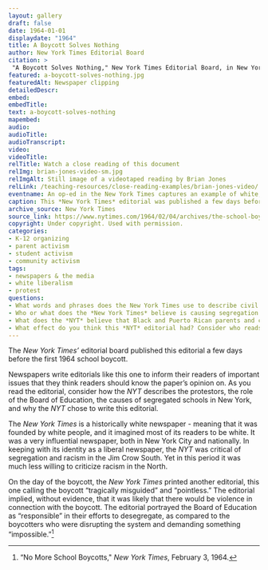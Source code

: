 ```yaml
--- 
layout: gallery
draft: false
date: 1964-01-01
displaydate: "1964"
title: A Boycott Solves Nothing
author: New York Times Editorial Board
citation: >
 "A Boycott Solves Nothing," New York Times Editorial Board, in New York City Civil Rights History Project, Accessed: [Month Day, Year], https://nyccivilrightshistory.org/gallery/a-boycott-solves-nothing.
featured: a-boycott-solves-nothing.jpg
featuredAlt: Newspaper clipping
detailedDescr: 
embed: 
embedTitle: 
text: a-boycott-solves-nothing
mapembed: 
audio: 
audioTitle: 
audioTranscript: 
video: 
videoTitle:
relTitle: Watch a close reading of this document
relImg: brian-jones-video-sm.jpg
relImgAlt: Still image of a videotaped reading by Brian Jones
relLink: /teaching-resources/close-reading-examples/brian-jones-video/
eventname: An op-ed in the New York Times captures an example of white, liberal New Yorkers' resistance to desegregation. 
caption: This *New York Times* editorial was published a few days before the February 3, 1954 boycott. It captures one example of white, liberal New Yorkers' resistance to desegregation. 
archive_source: New York Times
source_link: https://www.nytimes.com/1964/02/04/archives/the-school-boycott.html
copyright: Under copyright. Used with permission.
categories: 
- K-12 organizing
- parent activism
- student activism
- community activism
tags: 
- newspapers & the media
- white liberalism
- protest
questions:
- What words and phrases does the New York Times use to describe civil rights activists and Black and Latinx parents and children? What words and phrases does the New York Times use to describe the mayor and the Board of Education? 
- Who or what does the *New York Times* believe is causing segregation in New York, or interfering with desegregation? 
- What does the *NYT* believe that Black and Puerto Rican parents and children should do to improve education? How does this editorial in the New York Times compare to the coverage of the boycott by the Amsterdam News? [link to that document set here] 
- What effect do you think this *NYT* editorial had? Consider who reads the NYT and how many people read it.
--- 
```

 
The *New York Times’* editorial board published this editorial a few days before the first 1964 school boycott.

Newspapers write editorials like this one to inform their readers of important issues that they think readers should know the paper’s opinion on. As you read the editorial, consider how the *NYT* describes the protestors, the role of the Board of Education, the causes of segregated schools in New York, and why the *NYT* chose to write this editorial.

The *New York Times* is a historically white newspaper - meaning that it was founded by white people, and it imagined most of its readers to be white. It was a very influential newspaper, both in New York City and nationally. In keeping with its identity as a liberal newspaper, the *NYT* was critical of segregation and racism in the Jim Crow South. Yet in this period it was much less willing to criticize racism in the North.

On the day of the boycott, the *New York Times* printed another editorial, this one calling the boycott “tragically misguided” and “pointless.” The editorial implied, without evidence, that it was likely that there would be violence in connection with the boycott. The editorial portrayed the Board of Education as “responsible” in their efforts to desegregate, as compared to the boycotters who were disrupting the system and demanding something “impossible.”[^1]

[^1]: “No More School Boycotts," *New York Times*, February 3, 1964.
